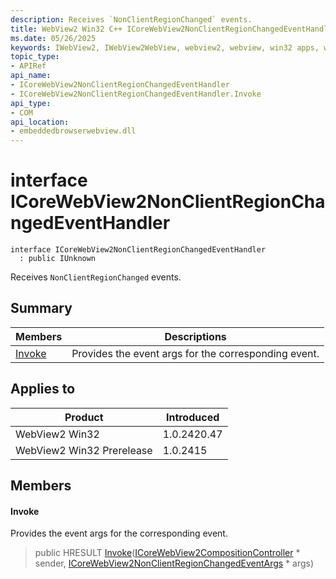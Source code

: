 ```yaml
---
description: Receives `NonClientRegionChanged` events.
title: WebView2 Win32 C++ ICoreWebView2NonClientRegionChangedEventHandler
ms.date: 05/26/2025
keywords: IWebView2, IWebView2WebView, webview2, webview, win32 apps, win32, edge, ICoreWebView2, ICoreWebView2Controller, browser control, edge html, ICoreWebView2NonClientRegionChangedEventHandler
topic_type: 
- APIRef
api_name:
- ICoreWebView2NonClientRegionChangedEventHandler
- ICoreWebView2NonClientRegionChangedEventHandler.Invoke
api_type:
- COM
api_location:
- embeddedbrowserwebview.dll
---
```


# interface ICoreWebView2NonClientRegionChangedEventHandler

```
interface ICoreWebView2NonClientRegionChangedEventHandler
  : public IUnknown
```

Receives `NonClientRegionChanged` events.

## Summary

 Members                        | Descriptions
--------------------------------|---------------------------------------------
[Invoke](#invoke) | Provides the event args for the corresponding event.

## Applies to

Product                         | Introduced
--------------------------------|---------------------------------------------
WebView2 Win32            |    1.0.2420.47
WebView2 Win32 Prerelease |    1.0.2415

## Members

#### Invoke

Provides the event args for the corresponding event.

> public HRESULT [Invoke](#invoke)([ICoreWebView2CompositionController](icorewebview2compositioncontroller.md#icorewebview2compositioncontroller) * sender, [ICoreWebView2NonClientRegionChangedEventArgs](icorewebview2nonclientregionchangedeventargs.md#icorewebview2nonclientregionchangedeventargs) * args)

